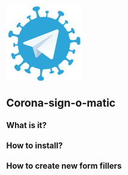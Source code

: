 <img src="media/logo.png" width="200">

# Corona-sign-o-matic

## What is it?

## How to install?

## How to create new form fillers
